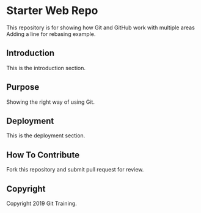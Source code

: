 # Starter Web Repo

This repository is for showing how Git and GitHub work with multiple areas
Adding a line for rebasing example.

## Introduction
This is the introduction section.

## Purpose
 Showing the right way of using Git.


## Deployment
This is the deployment section.

## How To Contribute
Fork this repository and submit pull request for review.

## Copyright
Copyright 2019 Git Training.
